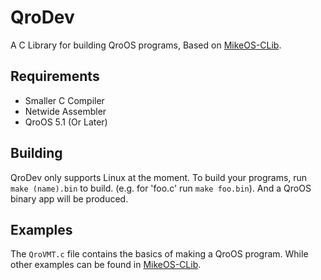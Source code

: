 
# QroDev
A C Library for building QroOS programs, Based on [MikeOS-CLib](https://github.com/ZeroKelvinKeyboard/MikeOS-CLib).

## Requirements
- Smaller C Compiler
- Netwide Assembler
- QroOS 5.1 (Or Later)

## Building
QroDev only supports Linux at the moment. To build your programs, run  `make (name).bin`  to build. (e.g. for 'foo.c' run  `make foo.bin`). And a QroOS binary app will be produced.

## Examples
The `QroVMT.c` file contains the basics of making a QroOS program. While other examples can be found in [MikeOS-CLib](https://github.com/ZeroKelvinKeyboard/MikeOS-CLib).